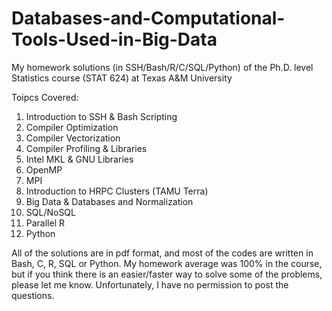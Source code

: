# Databases-and-Computational-Tools-Used-in-Big-Data
My homework solutions (in SSH/Bash/R/C/SQL/Python) of the Ph.D. level Statistics course (STAT 624) at Texas A&amp;M University

Toipcs Covered:

1) Introduction to SSH & Bash Scripting
2) Compiler Optimization
3) Compiler Vectorization
4) Compiler Profiling & Libraries
5) Intel MKL & GNU Libraries
6) OpenMP
7) MPI
8) Introduction to HRPC Clusters (TAMU Terra)
9) Big Data & Databases and Normalization
10) SQL/NoSQL
11) Parallel R
12) Python

All of the solutions are in pdf format, and most of the codes are written in Bash, C, R, SQL or Python. My homework average was 100% in the course, but if you think there is an easier/faster way to solve some of the problems, please let me know. Unfortunately, I have no permission to post the questions.
